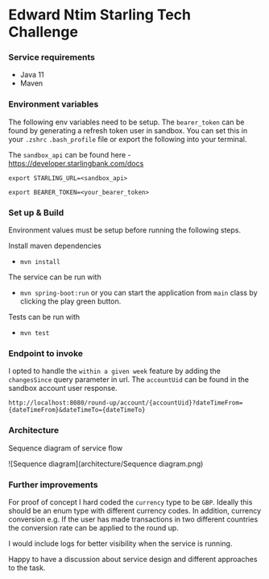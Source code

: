 # Edward Ntim Starling Tech Challenge

### Service requirements 
- Java 11
- Maven

### Environment variables 
The following env variables need to be setup. The `bearer_token` can be found by generating a refresh token user in sandbox. 
You can set this in your `.zshrc` `.bash_profile` file or export the following into your terminal.

The `sandbox_api` can be found here - https://developer.starlingbank.com/docs
```
export STARLING_URL=<sandbox_api>

export BEARER_TOKEN=<your_bearer_token>
```

### Set up & Build

Environment values must be setup before running the following steps.

Install maven dependencies
- `mvn install` 

The service can be run with
- `mvn spring-boot:run` or you can start the application from `main` class by clicking the play green button. 

Tests can be run with 
- `mvn test`

### Endpoint to invoke
I opted to handle the `within a given week` feature by adding the `changesSince` query parameter in url. The `accountUid` can be found in the sandbox account user response.

``http://localhost:8080/round-up/account/{accountUid}?dateTimeFrom={dateTimeFrom}&dateTimeTo={dateTimeTo}``

### Architecture
Sequence diagram of service flow

![Sequence diagram](architecture/Sequence diagram.png)

### Further improvements  

For proof of concept I hard coded the `currency` type to be `GBP`. Ideally this should be an enum type with different currency codes. In addition, currency conversion e.g. 
If the user has made transactions in two different countries the conversion rate can be applied to the round up. 

I would include logs for better visibility when the service is running.

Happy to have a discussion about service design and different approaches to the task.
